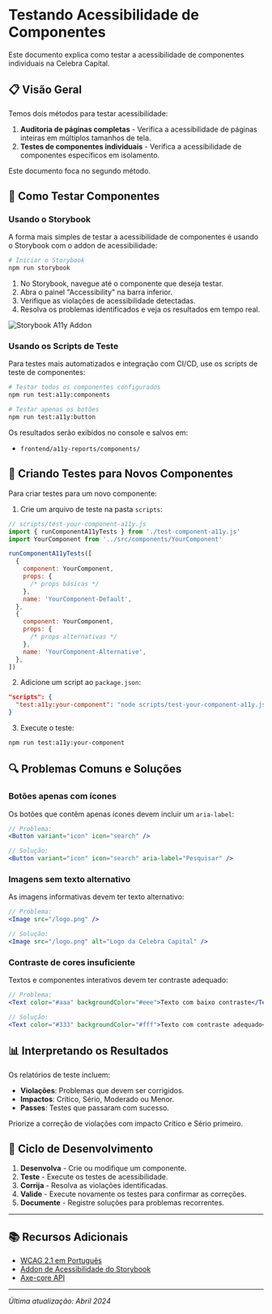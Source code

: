 # Testando Acessibilidade de Componentes

Este documento explica como testar a acessibilidade de componentes individuais na Celebra Capital.

## 📋 Visão Geral

Temos dois métodos para testar acessibilidade:

1. **Auditoria de páginas completas** - Verifica a acessibilidade de páginas inteiras em múltiplos tamanhos de tela.
2. **Testes de componentes individuais** - Verifica a acessibilidade de componentes específicos em isolamento.

Este documento foca no segundo método.

## 🧪 Como Testar Componentes

### Usando o Storybook

A forma mais simples de testar a acessibilidade de componentes é usando o Storybook com o addon de acessibilidade:

```bash
# Iniciar o Storybook
npm run storybook
```

1. No Storybook, navegue até o componente que deseja testar.
2. Abra o painel "Accessibility" na barra inferior.
3. Verifique as violações de acessibilidade detectadas.
4. Resolva os problemas identificados e veja os resultados em tempo real.

![Storybook A11y Addon](https://storybook.js.org/images/a11y-addon.png)

### Usando os Scripts de Teste

Para testes mais automatizados e integração com CI/CD, use os scripts de teste de componentes:

```bash
# Testar todos os componentes configurados
npm run test:a11y:components

# Testar apenas os botões
npm run test:a11y:button
```

Os resultados serão exibidos no console e salvos em:

- `frontend/a11y-reports/components/`

## 🚀 Criando Testes para Novos Componentes

Para criar testes para um novo componente:

1. Crie um arquivo de teste na pasta `scripts`:

```js
// scripts/test-your-component-a11y.js
import { runComponentA11yTests } from './test-component-a11y.js'
import YourComponent from '../src/components/YourComponent'

runComponentA11yTests([
  {
    component: YourComponent,
    props: {
      /* props básicas */
    },
    name: 'YourComponent-Default',
  },
  {
    component: YourComponent,
    props: {
      /* props alternativas */
    },
    name: 'YourComponent-Alternative',
  },
])
```

2. Adicione um script ao `package.json`:

```json
"scripts": {
  "test:a11y:your-component": "node scripts/test-your-component-a11y.js"
}
```

3. Execute o teste:

```bash
npm run test:a11y:your-component
```

## 🔍 Problemas Comuns e Soluções

### Botões apenas com ícones

Os botões que contêm apenas ícones devem incluir um `aria-label`:

```jsx
// Problema:
<Button variant="icon" icon="search" />

// Solução:
<Button variant="icon" icon="search" aria-label="Pesquisar" />
```

### Imagens sem texto alternativo

As imagens informativas devem ter texto alternativo:

```jsx
// Problema:
<Image src="/logo.png" />

// Solução:
<Image src="/logo.png" alt="Logo da Celebra Capital" />
```

### Contraste de cores insuficiente

Textos e componentes interativos devem ter contraste adequado:

```jsx
// Problema:
<Text color="#aaa" backgroundColor="#eee">Texto com baixo contraste</Text>

// Solução:
<Text color="#333" backgroundColor="#fff">Texto com contraste adequado</Text>
```

## 📊 Interpretando os Resultados

Os relatórios de teste incluem:

- **Violações**: Problemas que devem ser corrigidos.
- **Impactos**: Crítico, Sério, Moderado ou Menor.
- **Passes**: Testes que passaram com sucesso.

Priorize a correção de violações com impacto Crítico e Sério primeiro.

## 🔄 Ciclo de Desenvolvimento

1. **Desenvolva** - Crie ou modifique um componente.
2. **Teste** - Execute os testes de acessibilidade.
3. **Corrija** - Resolva as violações identificadas.
4. **Valide** - Execute novamente os testes para confirmar as correções.
5. **Documente** - Registre soluções para problemas recorrentes.

---

## 📚 Recursos Adicionais

- [WCAG 2.1 em Português](https://www.w3c.br/traducoes/wcag/wcag21-pt-BR/)
- [Addon de Acessibilidade do Storybook](https://storybook.js.org/addons/@storybook/addon-a11y)
- [Axe-core API](https://github.com/dequelabs/axe-core/blob/master/doc/API.md)

---

_Última atualização: Abril 2024_
